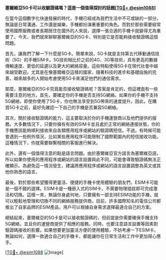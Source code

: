 **塞爾維亞5G卡可以收驗證碼嗎？這是一個值得探討的話題[[TG💪+ @esim1088](https://t.me/s/esim1088)]**

在當今這個數字化快速發展的時代，手機已經成為我們生活中不可或缺的一部分。無論是日常溝通、工作還是娛樂，手機都扮演著重要的角色。而對於那些需要經常使用國際服務或者長期居住在國外的人來說，選擇一張合適的手機卡就變得尤為重要了。今天，我們就來聊聊塞爾維亞的5G卡，特別是它是否能夠接收驗證碼這個問題。

首先，讓我們了解一下什麼是5G卡。簡單來說，5G卡就是支持第五代移動通信技術（5G）的手機SIM卡。5G技術相比於之前的4G、3G等技術，具有更高的數據傳輸速度、更低的延遲以及更大的網絡容量。這些特點使得5G卡在現代社會中越來越受歡迎。尤其是在像塞爾維亞這樣的國家，隨著科技的進步和基礎設施的完善，越來越多的人開始考慮使用5G卡來滿足他們的通信需求。

那麼，塞爾維亞的5G卡究竟能否接收驗證碼呢？答案是肯定的，但這裡面有一些需要注意的地方。首先，要確定你的手機是否支持5G網絡。如果你的手機不支持5G網絡，即使你使用了5G卡，你也無法享受到5G帶來的速度提升。因此，在購買5G卡之前，最好先確認一下自己的手機是否兼容5G網絡。

其次，關於接收驗證碼的能力，這主要取決於你的手機運營商以及他們提供的服務。大多數情況下，只要你擁有有效的SIM卡並且處於正常的網絡連接狀態，你的手機應該能夠順利接收來自各類應用程序或網站的驗證碼短信。不過，有時候可能會遇到一些例外情況，比如某些應用程序可能限制了國際範圍內的短信接收功能。這種情況下，你就需要聯繫相關的客服進行解決。

此外，還有一個值得注意的點是語言問題。由於塞爾維亞官方語言為塞爾維亞語，所以如果你使用的應用程序或網站的語言設置與此不同，可能會導致驗證碼無法正確顯示。為避免這一情況發生，建議將應用程序或網站的語言設置調整為英文或其他你熟悉的語言。

最後，對於那些希望獲得更靈活、便捷的手機卡使用體驗的朋友們，ESIM卡可能是一個不錯的選擇。ESIM卡是一種嵌入式的SIM卡，不需要物理插拔即可完成激活和切換。這樣一來，無論你身處何地，只要擁有一部支持ESIM功能的手機，就可以輕鬆地管理和切換不同的網絡服務提供商。目前，許多國際知名的電信公司都推出了自家品牌的ESIM產品，用戶可以根據自身需求選擇最適合自己的方案。

總結起來，塞爾維亞的5G卡是可以接收驗證碼的，但前提是你需要確保手機支持5G網絡，並且你的運營商提供了相應的服務。同時，也要注意語言設置等因素對驗證碼接收的影響。如果想要更加靈活方便的使用體驗，不妨考慮一下ESIM卡。無論如何，選擇一款適合自己的手機卡，都能讓你在日常生活和工作中更加得心應手。

[[TG💪+ @esim1088](https://t.me/s/esim1088) ![Image](https://i.postimg.cc/4NQfJmqS/Snipaste-2025-05-13-00-14-12.png)]